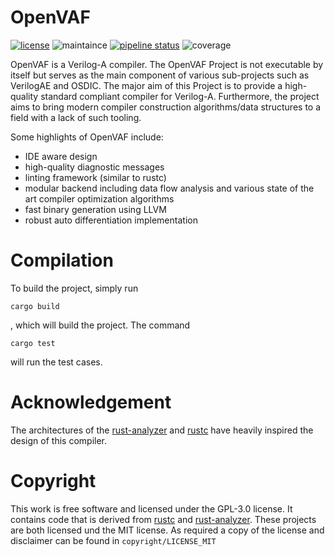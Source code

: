 # OpenVAF

[![license](https://img.shields.io/badge/license-GPL%203.0-brightgreen)](https://gitlab.com/DSPOM/OpenVAF/-/blob/master/LICENSE)
![maintaince](https://img.shields.io/badge/maintenance-actively--developed-informational)
[![pipeline status](https://gitlab.com/DSPOM/OpenVAF/badges/master/pipeline.svg)](https://gitlab.com/DSPOM/OpenVAF/-/commits/master)
![coverage](https://img.shields.io/badge/coverage-68%25-yellowgreen)

OpenVAF is a Verilog-A compiler. The OpenVAF Project is not executable by itself
but serves as the main component of various sub-projects such as VerilogAE and OSDIC.
The major aim of this Project is to provide a high-quality standard compliant compiler for Verilog-A.
Furthermore, the project aims to bring modern compiler construction algorithms/data structures to a field with a lack of such tooling.

Some highlights of OpenVAF include:

* IDE aware design
* high-quality diagnostic messages
* linting framework (similar to rustc)
* modular backend including data flow analysis and various state of the art compiler optimization algorithms
* fast binary generation using LLVM
* robust auto differentiation implementation

# Compilation

To build the project, simply run

    cargo build

, which will build the project. The command

    cargo test

will run the test cases.


# Acknowledgement

The architectures of the [rust-analyzer](https://github.com/rust-analyzer/rust-analyzer) and [rustc](https://github.com/rust-lang/rust/) have heavily inspired the design of this compiler.

# Copyright

This work is free software and licensed under the GPL-3.0 license.
It contains code that is derived from [rustc](https://github.com/rust-lang/rust/) and [rust-analyzer](https://github.com/rust-analyzer/rust-analyzer). These projects are both licensed und the MIT license. As required a copy of the license and disclaimer can be found in `copyright/LICENSE_MIT`


